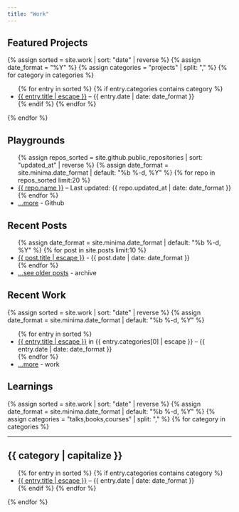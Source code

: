 ```yaml
---
title: "Work"
---
```

## Featured Projects

{% assign sorted = site.work | sort: "date" | reverse %}
{% assign date_format = "%Y" %}
{% assign categories = "projects" | split: "," %}
{% for category in categories %}
<ul>
  {% for entry in sorted %}
    {% if entry.categories contains category %}
    <li>
      <a href="{{ entry.url | relative_url }}">{{ entry.title | escape }}</a>
      <span class="post-meta"> – {{ entry.date | date: date_format }}</span>
    </li>
    {% endif %}
  {% endfor %}
</ul>
{% endfor %}

## Playgrounds

<ul>
{% assign repos_sorted = site.github.public_repositories | sort: "updated_at" | reverse %}
{% assign date_format = site.minima.date_format | default: "%b %-d, %Y" %}
{% for repo in repos_sorted limit:20 %}
  <li>
    <a href="{{ repo.html_url }}">{{ repo.name }}</a>
    <span class="post-meta"> – Last updated: {{ repo.updated_at | date: date_format }}</span>
  </li>
{% endfor %}
  <li>
    <a href="https://github.com/fsferrara?tab=repositories">...more</a>
    <span class="post-meta"> - Github</span>
  </li>
</ul>


## Recent Posts

<ul>
    {% assign date_format = site.minima.date_format | default: "%b %-d, %Y" %}
    {% for post in site.posts limit:10 %}
    <li>
        <a href="{{ post.url | relative_url }}">{{ post.title | escape }}</a>
        <span class="post-meta"> - {{ post.date | date: date_format }}</span>
    </li>
    {% endfor %}
    <li>
        <a href="/archive">...see older posts</a>
        <span class="post-meta"> - archive</span>
    </li>
</ul>

## Recent Work

{% assign sorted = site.work | sort: "date" | reverse %}
{% assign date_format = site.minima.date_format | default: "%b %-d, %Y" %}
<ul>
  {% for entry in sorted %}
    <li>
      <a href="{{ entry.url | relative_url }}">{{ entry.title | escape }}</a>
      <span class="post-meta"> in {{ entry.categories[0] | escape }} – {{ entry.date | date: date_format }}</span>
    </li>
  {% endfor %}
      <li>
        <a href="/work">...more</a>
        <span class="post-meta"> - work</span>
    </li>
</ul>

## Learnings

{% assign sorted = site.work | sort: "date" | reverse %}
{% assign date_format = site.minima.date_format | default: "%b %-d, %Y" %}
{% assign categories = "talks,books,courses" | split: "," %}
{% for category in categories %}
<div id="#{{ category | slugize }}">
<hr />
<h2>
  <a name="{{ category | slugize }}"></a>{{ category | capitalize }}
</h2>
<ul>
  {% for entry in sorted %}
    {% if entry.categories contains category %}
    <li>
      <a href="{{ entry.url | relative_url }}">{{ entry.title | escape }}</a>
      <span class="post-meta"> – {{ entry.date | date: date_format }}</span>
    </li>
    {% endif %}
  {% endfor %}
</ul>
</div>
{% endfor %}
